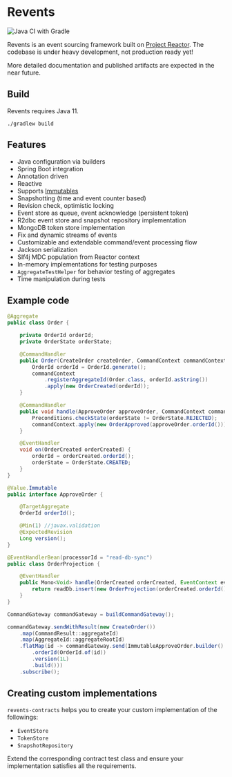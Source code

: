 # Revents

![Java CI with Gradle](https://github.com/szjani/revents/workflows/Java%20CI%20with%20Gradle/badge.svg)

Revents is an event sourcing framework built on [Project Reactor](https://projectreactor.io/). The codebase is under
heavy development, not production ready yet!

More detailed documentation and published artifacts are expected in the near future. 

## Build

Revents requires Java 11.

`./gradlew build`

## Features

- Java configuration via builders
- Spring Boot integration
- Annotation driven
- Reactive
- Supports [Immutables](https://immutables.github.io/)
- Snapshotting (time and event counter based)
- Revision check, optimistic locking
- Event store as queue, event acknowledge (persistent token)  
- R2dbc event store and snapshot repository implementation
- MongoDB token store implementation
- Fix and dynamic streams of events
- Customizable and extendable command/event processing flow
- Jackson serialization
- Slf4j MDC population from Reactor context
- In-memory implementations for testing purposes
- `AggregateTestHelper` for behavior testing of aggregates
- Time manipulation during tests

## Example code

```java
@Aggregate
public class Order {

    private OrderId orderId;
    private OrderState orderState;

    @CommandHandler
    public Order(CreateOrder createOrder, CommandContext commandContext) {
        OrderId orderId = OrderId.generate();
        commandContext
            .registerAggregateId(Order.class, orderId.asString())
            .apply(new OrderCreated(orderId));
    }

    @CommandHandler
    public void handle(ApproveOrder approveOrder, CommandContext commandContext) {
        Preconditions.checkState(orderState != OrderState.REJECTED);
        commandContext.apply(new OrderApproved(approveOrder.orderId()));
    }

    @EventHandler
    void on(OrderCreated orderCreated) {
        orderId = orderCreated.orderId();
        orderState = OrderState.CREATED;
    }
}
```

```java
@Value.Immutable
public interface ApproveOrder {

    @TargetAggregate
    OrderId orderId();

    @Min(1) //javax.validation
    @ExpectedRevision
    Long version();
}
```

```java
@EventHandlerBean(processorId = "read-db-sync")
public class OrderProjection {

    @EventHandler
    public Mono<Void> handle(OrderCreated orderCreated, EventContext eventContext) {
        return readDb.insert(new OrderProjection(orderCreated.orderId()));
    }
}
```

```java
CommandGateway commandGateway = buildCommandGateway();

commandGateway.sendWithResult(new CreateOrder())
    .map(CommandResult::aggregateId)
    .map(AggregateId::aggregateRootId)
    .flatMap(id -> commandGateway.send(ImmutableApproveOrder.builder()
        .orderId(OrderId.of(id))
        .version(1L)
        .build()))
    .subscribe();
```

## Creating custom implementations

`revents-contracts` helps you to create your custom implementation of the followings:
 - `EventStore`
 - `TokenStore`
 - `SnapshotRepository`

Extend the corresponding contract test class and ensure your implementation satisfies all the requirements.